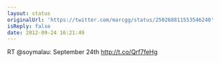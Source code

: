 ```yaml
---
layout: status
originalUrl: 'https://twitter.com/marcgg/status/250268811553546240'
isReply: false
date: 2012-09-24 16:21:49
---
```


RT @soymalau: September 24th http://t.co/Qrf7feHg
